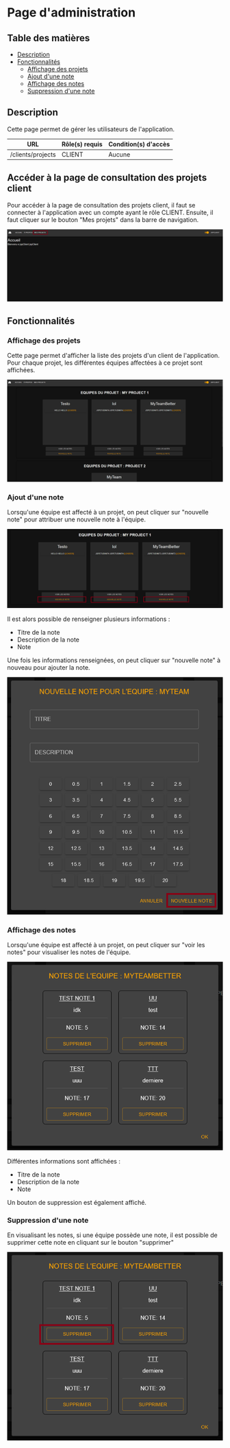# Page d'administration

## Table des matières

- [Description](#description)
- [Fonctionnalités](#fonctionnalités)
  - [Affichage des projets](#affichage-des-projets)
  - [Ajout d'une note](#ajout-dune-note)
  - [Affichage des notes](#affichage-des-notes)
  - [Suppression d'une note](#suppression-dune-note)

## Description

Cette page permet de gérer les utilisateurs de l'application.

| URL      | Rôle(s) requis | Condition(s) d'accès |
|----------|----------------|----------------------|
| /clients/projects  | CLIENT     | Aucune       |

## Accéder à la page de consultation des projets client

Pour accéder à la page de consultation des projets client, il faut se connecter à l'application avec un compte ayant le rôle CLIENT. Ensuite, il faut cliquer sur le bouton "Mes projets" dans la barre de navigation.

![Acces page consultation projets client](images/clientPageAccess.png)

## Fonctionnalités

### Affichage des projets

Cette page permet d'afficher la liste des projets d'un client de l'application. Pour chaque projet, les différentes équipes affectées à ce projet sont affichées.

![Acces page ajout d'une note](images/clientProjects.png)

### Ajout  d'une note

Lorsqu'une équipe est affecté à un projet, on peut cliquer sur "nouvelle note" pour attribuer une nouvelle note à l'équipe.

![Page de consultation de projets client](images/clientGradeAccess.png)

Il est alors possible de renseigner plusieurs informations :

- Titre de la note
- Description de la note
- Note

Une fois les informations renseignées, on peut cliquer sur "nouvelle note" à nouveau pour ajouter la note.

![Ajout d'une note](images/clientNewGrade.png)

### Affichage des notes

Lorsqu'une équipe est affecté à un projet, on peut cliquer sur "voir les notes" pour visualiser les notes de l'équipe.

![Visualiser les notes](images/clientViewGrades.png)

Différentes informations sont affichées :
- Titre de la note
- Description de la note
- Note

Un bouton de suppression est également affiché.


### Suppression d'une note

En visualisant les notes, si une équipe possède une note, il est possible de supprimer cette note en cliquant sur le bouton "supprimer"

![Suppression d'une note](images/clientDeleteGrade.png)